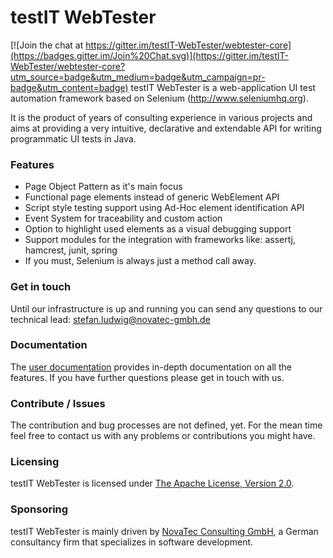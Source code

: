 # testIT WebTester

[![Join the chat at https://gitter.im/testIT-WebTester/webtester-core](https://badges.gitter.im/Join%20Chat.svg)](https://gitter.im/testIT-WebTester/webtester-core?utm_source=badge&utm_medium=badge&utm_campaign=pr-badge&utm_content=badge)
testIT WebTester is a web-application UI test automation framework based on Selenium (http://www.seleniumhq.org).

It is the product of years of consulting experience in various projects and aims at providing a very intuitive, declarative and extendable API for writing programmatic UI tests in Java.

### Features
- Page Object Pattern as it's main focus
- Functional page elements instead of generic WebElement API
- Script style testing support using Ad-Hoc element identification API
- Event System for traceability and custom action
- Option to highlight used elements as a visual debugging support
- Support modules for the integration with frameworks like: assertj, hamcrest, junit, spring
- If you must, Selenium is always just a method call away.

### Get in touch
Until our infrastructure is up and running you can send any questions to our technical lead: stefan.ludwig@novatec-gmbh.de

### Documentation
The [user documentation](https://documentation.novatec-gmbh.de/display/TESTIT/WebTester) provides in-depth documentation on all the features.
If you have further questions please get in touch with us.

### Contribute / Issues
The contribution and bug processes are not defined, yet.
For the mean time feel free to contact us with any problems or contributions you might have.

### Licensing
testIT WebTester is licensed under [The Apache License, Version 2.0](http://www.apache.org/licenses/LICENSE-2.0.txt).

### Sponsoring
testIT WebTester is mainly driven by [NovaTec Consulting GmbH](http://www.novatec-gmbh.de/), a German consultancy firm that specializes in software development.
